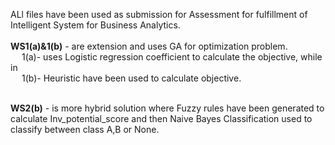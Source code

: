 ALl files have been used as submission for Assessment for fulfillment of Intelligent System for Business Analytics.<br><br>
**WS1(a)&1(b)** - are extension and uses GA for optimization problem.<br>
&emsp; 1(a)- uses Logistic regression coefficient to calculate the objective, while in<br>
&emsp; 1(b)- Heuristic have been used to calculate objective.<br><br>
  
**WS2(b)** - is more hybrid solution where Fuzzy rules have been generated to calculate Inv_potential_score and then Naive Bayes Classification used to classify between class A,B or None.

